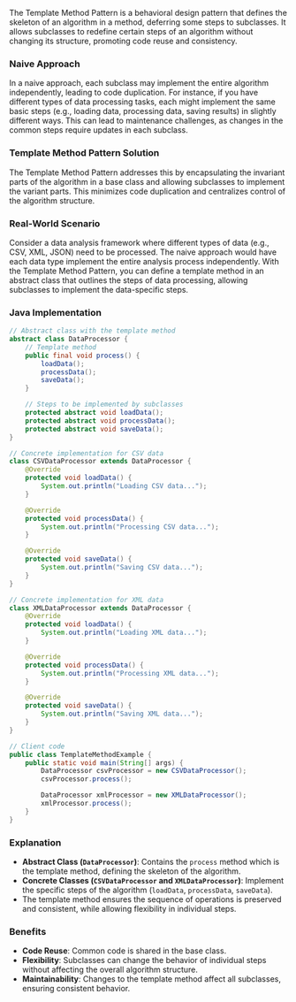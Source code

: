 The Template Method Pattern is a behavioral design pattern that defines the skeleton of an algorithm in a method, deferring some steps to subclasses. It allows subclasses to redefine certain steps of an algorithm without changing its structure, promoting code reuse and consistency.

### Naive Approach
In a naive approach, each subclass may implement the entire algorithm independently, leading to code duplication. For instance, if you have different types of data processing tasks, each might implement the same basic steps (e.g., loading data, processing data, saving results) in slightly different ways. This can lead to maintenance challenges, as changes in the common steps require updates in each subclass.

### Template Method Pattern Solution
The Template Method Pattern addresses this by encapsulating the invariant parts of the algorithm in a base class and allowing subclasses to implement the variant parts. This minimizes code duplication and centralizes control of the algorithm structure.

### Real-World Scenario
Consider a data analysis framework where different types of data (e.g., CSV, XML, JSON) need to be processed. The naive approach would have each data type implement the entire analysis process independently. With the Template Method Pattern, you can define a template method in an abstract class that outlines the steps of data processing, allowing subclasses to implement the data-specific steps.

### Java Implementation

```java
// Abstract class with the template method
abstract class DataProcessor {
    // Template method
    public final void process() {
        loadData();
        processData();
        saveData();
    }

    // Steps to be implemented by subclasses
    protected abstract void loadData();
    protected abstract void processData();
    protected abstract void saveData();
}

// Concrete implementation for CSV data
class CSVDataProcessor extends DataProcessor {
    @Override
    protected void loadData() {
        System.out.println("Loading CSV data...");
    }

    @Override
    protected void processData() {
        System.out.println("Processing CSV data...");
    }

    @Override
    protected void saveData() {
        System.out.println("Saving CSV data...");
    }
}

// Concrete implementation for XML data
class XMLDataProcessor extends DataProcessor {
    @Override
    protected void loadData() {
        System.out.println("Loading XML data...");
    }

    @Override
    protected void processData() {
        System.out.println("Processing XML data...");
    }

    @Override
    protected void saveData() {
        System.out.println("Saving XML data...");
    }
}

// Client code
public class TemplateMethodExample {
    public static void main(String[] args) {
        DataProcessor csvProcessor = new CSVDataProcessor();
        csvProcessor.process();

        DataProcessor xmlProcessor = new XMLDataProcessor();
        xmlProcessor.process();
    }
}
```

### Explanation
- **Abstract Class (`DataProcessor`)**: Contains the `process` method which is the template method, defining the skeleton of the algorithm.
- **Concrete Classes (`CSVDataProcessor` and `XMLDataProcessor`)**: Implement the specific steps of the algorithm (`loadData`, `processData`, `saveData`).
- The template method ensures the sequence of operations is preserved and consistent, while allowing flexibility in individual steps.

### Benefits
- **Code Reuse**: Common code is shared in the base class.
- **Flexibility**: Subclasses can change the behavior of individual steps without affecting the overall algorithm structure.
- **Maintainability**: Changes to the template method affect all subclasses, ensuring consistent behavior.